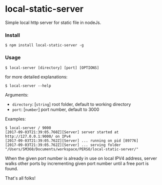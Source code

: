 local-static-server
============

Simple local http server for static file in nodeJs.

### Install
```
$ npm install local-static-server -g
```

### Usage

```
$ local-server [directory] [port] [OPTIONS]
```
for more detailed explanations:
```
$ local-server --help
```

Arguments:
* `directory`: [`string`] root folder, default to working directory
* `port`: [`number`] port number, default to 3000

Examples:
```
$ local-server / 9000 
[2017-09-03T21:39:05.760Z][Server] server started at http://127.0.0.1:9000/ on IPv4
[2017-09-03T21:39:05.762Z][Server] ... running on pid [89776]
[2017-09-03T21:39:05.762Z][Server] ... serving folder "/Users/SM360/Documents/workspace/PERSO/local-static-server/"
```

When the given port number is already in use on local IPV4 address, server walks other ports by incrementing given port number until a free port is found.

That's all folks!